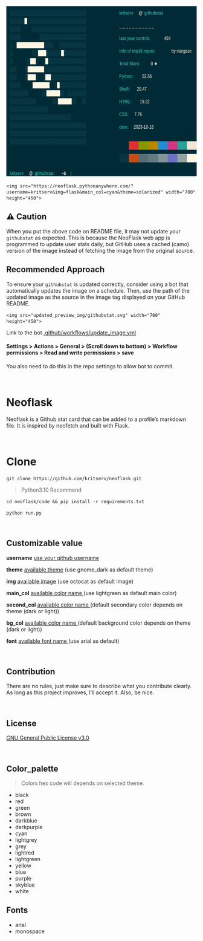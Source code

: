 <img src="updated_preview_img/githubstat.svg" width="700" height="450">

```
<img src="https://neoflask.pythonanywhere.com/?username=kritserv&img=flask&main_col=cyan&theme=solarized" width="700" height="450">
```

## ⚠️ Caution

When you put the above code on README file, it may not update your `githubstat` as expected. This is because the NeoFlask web app is programmed to update user stats daily, but GitHub uses a cached (camo) version of the image instead of fetching the image from the original source.

## Recommended Approach

To ensure your `githubstat` is updated correctly, consider using a bot that automatically updates the image on a schedule. Then, use the path of the updated image as the source in the image tag displayed on your GitHub README.

```
<img src="updated_preview_img/githubstat.svg" width="700" height="450">
```

Link to the bot <a href="/.github/workflows/update_image.yml">.github/workflows/update_image.yml</a>

#### Settings > Actions > General > (Scroll down to bottom) > Workflow permissions > Read and write permissions > save

You also need to do this in the repo settings to allow bot to commit.

<br>

# Neoflask 

Neoflask is a Github stat card that can be added to a profile’s markdown file. It is inspired by neofetch and built with Flask.

<br>

# Clone

```
git clone https://github.com/kritserv/neoflask.git
```

> Python3.10 Recommend

```
cd neoflask/code && pip install -r requirements.txt
```

```
python run.py
```

<br>

## Customizable value

**username** <u>use your github username</u>

**theme** <a href="https://github.com/kritserv/neoflask/tree/main/code/app/frontend/theme">available theme</a> (use gnome_dark as default theme)

**img** <a href="https://github.com/kritserv/neoflask/tree/main/code/app/frontend/display_image">available image</a> (use octocat as default image)

**main_col** <a href="#Color_palette">available color name </a> (use lightgreen as default main color)

**second_col** <a href="#Color_palette">available color name </a> (default secondary color depends on theme (dark or light))

**bg_col** <a href="#Color_palette">available color name </a> (default background color depends on theme (dark or light))

**font** <a href="#Fonts">available font name </a> (use arial as default)

<br>

## Contribution

There are no rules, just make sure to describe what you contribute clearly. As long as this project improves, I’ll accept it. Also, be nice.

<br>

## License

<a href="https://github.com/kritserv/neoflask/blob/main/LICENSE">GNU General Public License v3.0</a>

<br>

## Color_palette

> Colors hex code will depends on selected theme.

- black
- red
- green
- brown
- darkblue
- darkpurple
- cyan
- lightgrey
- grey
- lightred
- lightgreen
- yellow
- blue
- purple
- skyblue
- white

## Fonts

- arial
- monospace
